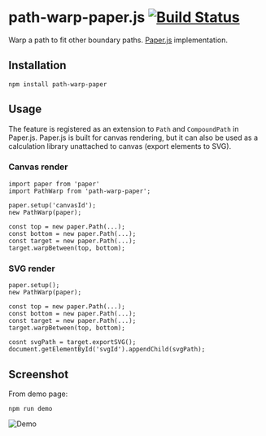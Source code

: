 # path-warp-paper.js [![Build Status](https://travis-ci.org/ryascl/path-warp-paper.js.svg?branch=master)](https://travis-ci.org/ryascl/path-warp-paper.js)

Warp a path to fit other boundary paths. [Paper.js](paperjs.org) implementation.

## Installation

  `npm install path-warp-paper`

## Usage
   The feature is registered as an extension to `Path` and `CompoundPath` in Paper.js. 
   Paper.js is built for canvas rendering, but it can also be used as a calculation library unattached to canvas (export elements to SVG).

### Canvas render
   ```
   import paper from 'paper'
   import PathWarp from 'path-warp-paper';

   paper.setup('canvasId');
   new PathWarp(paper);

   const top = new paper.Path(...);
   const bottom = new paper.Path(...);
   const target = new paper.Path(...);
   target.warpBetween(top, bottom);
   ```

### SVG render
   ```
   paper.setup();
   new PathWarp(paper);

   const top = new paper.Path(...);
   const bottom = new paper.Path(...);
   const target = new paper.Path(...);
   target.warpBetween(top, bottom);

   cosnt svgPath = target.exportSVG();
   document.getElementById('svgId').appendChild(svgPath);
   ```

## Screenshot

From demo page:

`npm run demo`

![Demo](https://github.com/ryascl/path-warp-paper.js/raw/master/demo-screen.JPG?raw=true "Demo screen")
